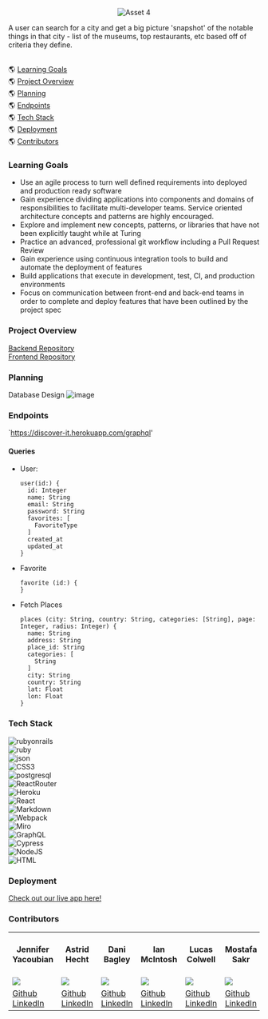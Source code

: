 <div align="center"> 

![Asset 4](https://user-images.githubusercontent.com/105073232/217386688-758d8d96-71ec-46cf-84ea-9de425b0dff0.png)  
</div>
A user can search for a city and get a big picture 'snapshot' of the notable things in that city - list of the museums, top restaurants, etc based off of criteria they define. 
<br>
<br>


:earth_americas: [Learning Goals](#learning-goals)
<br>
:earth_americas: [Project Overview](#project-overview)
<br>
:earth_americas: [Planning](#planning)
<br>
:earth_americas: [Endpoints](#endpoints)
<br>
:earth_americas: [Tech Stack](#tech-stack)
<br>
:earth_americas: [Deployment](#deployment)
<br>
:earth_americas: [Contributors](#contributors)
<br>

### Learning Goals
- Use an agile process to turn well defined requirements into deployed and production ready software
- Gain experience dividing applications into components and domains of responsibilities to facilitate multi-developer teams. Service oriented     architecture concepts and patterns are highly encouraged.
- Explore and implement new concepts, patterns, or libraries that have not been explicitly taught while at Turing
- Practice an advanced, professional git workflow including a Pull Request Review
- Gain experience using continuous integration tools to build and automate the deployment of features
- Build applications that execute in development, test, CI, and production environments
- Focus on communication between front-end and back-end teams in order to complete and deploy features that have been outlined by the project spec


### Project Overview

[Backend Repository](https://github.com/DiscoverIt-2208/DiscoverIt-2208-BE)
<br>
[Frontend Repository](https://github.com/DiscoverIt-2208/DiscoverIt-2208-FE)

### Planning
Database Design 
![image](https://user-images.githubusercontent.com/105073232/217670746-aa1f1e46-625a-480d-a246-a539dbb20624.png)
<br> 

### Endpoints
`https://discover-it.herokuapp.com/graphql'
#### Queries
  * User:
    ```
    user(id:) {
      id: Integer
      name: String
      email: String
      password: String
      favorites: [
        FavoriteType
      ]
      created_at
      updated_at
    }
    ```
  * Favorite 
      ```
      favorite (id:) {
    }
      ```
  * Fetch Places 
      ```
      places (city: String, country: String, categories: [String], page: Integer, radius: Integer) {
        name: String
        address: String
        place_id: String
        categories: [
          String
        ]
        city: String
        country: String
        lat: Float
        lon: Float
      }
      ```

### Tech Stack
![rubyonrails](https://img.shields.io/badge/Ruby-100000?style=for-the-badge&logo=rubyonrails&logoColor=cc0000&labelColor=000000&color=000000)
<br>
![ruby](https://img.shields.io/badge/Ruby-100000?style=for-the-badge&logo=Ruby&logoColor=cc0000&labelColor=000000&color=000000)
<br>
![json](https://img.shields.io/badge/json-000000?style=for-the-badge&logo=json&logoColor=white)
<br>
![CSS3](https://img.shields.io/badge/CSS3-100000?style=for-the-badge&logo=Css3&logoColor=FFFFFF&labelColor=1388BA&color=1388BA)
<br>
![postgresql](https://img.shields.io/badge/postgresql-000000?style=for-the-badge&logo=postgresql&logoColor=light-blue)
<br> 
![ReactRouter](https://img.shields.io/badge/React_Router-100000?style=for-the-badge&logo=ReactRouter&logoColor=FFFFFF&labelColor=D31313&color=D31313)
<br> 
![Heroku](https://img.shields.io/badge/heroku-000000.svg?style=for-the-badge&logo=heroku&logoColor=%23430098)
<br>
![React](https://img.shields.io/badge/React-100000?style=for-the-badge&logo=React&logoColor=46CCEE&labelColor=black&color=black)
<br>
![Markdown](https://img.shields.io/badge/markdown-000000.svg?style=for-the-badge&logo=markdown&logoColor=white)
<br>
![Webpack](https://img.shields.io/badge/Webpack-100000?style=for-the-badge&logo=webpack&logoColor=000000&labelColor=8ED5FA&color=8ED5FA)
<br>
![Miro](https://img.shields.io/badge/Miro-000000?style=for-the-badge&logo=Miro&logoColor=yellow)
<br>
![GraphQL](https://img.shields.io/badge/GraphQL-000000?style=for-the-badge&logo=GraphQL&logoColor=pink)
<br>
![Cypress](https://img.shields.io/badge/Cypress-100000?style=for-the-badge&logo=Cypress&logoColor=62E4B4&labelColor=000000&color=black)
<br>
![NodeJS](https://img.shields.io/badge/node.js-100000?style=for-the-badge&logo=NODE.JS&logoColor=FFFFFF&labelColor=6CC24A&color=6CC24A)
<br>
![HTML](https://img.shields.io/badge/HTML-100000?style=for-the-badge&logo=HTML5&logoColor=FF5733&labelColor=black&color=black)



### Deployment
[Check out our live app here!](https://discover-it.herokuapp.com/graphql)


### Contributors

<table>
  <tr>
    <th>Jennifer Yacoubian</th>
    <th>Astrid Hecht</th>
    <th>Dani Bagley</th>
    <th>Ian McIntosh</th>
    <th>Lucas Colwell</th>
    <th>Mostafa Sakr</th>
    <th>Ashley Turner</th>
    <th>Ty Keating<br>(Project Mentor)</th>
    <th>Leta<br>(Project Manager)</th>
  </tr>
  <tr>
    <td><img src="https://avatars.githubusercontent.com/u/106957849?v=4"></td>
    <td><img src="https://avatars.githubusercontent.com/u/106942456?v=4"></td>
    <td><img src="https://avatars.githubusercontent.com/u/108088961?v=4"></td>
    <td><img src="https://avatars.githubusercontent.com/u/106535343?v=4"></td>
    <td><img src="https://avatars.githubusercontent.com/u/98673086?v=4"></td>
    <td><img src="https://avatars.githubusercontent.com/u/110377741?v=4"></td>
    <td><img src="https://avatars.githubusercontent.com/u/105073232?v=4"></td>
    <td><img src="https://avatars.githubusercontent.com/u/5234142?v=4"></td>
    <td><img src="https://avatars.githubusercontent.com/u/22563791?v=4"></td>
    
  </tr>
 
  <tr>
    <td>
       <a href="https://github.com/jmyacobn" rel="nofollow noreferrer">
           Github
      </a><br>
        <a href="https://www.linkedin.com/in/jennifer-yacoubian/" rel="nofollow noreferrer">
    LinkedIn
      </a>
    </td>
    <td>
       <a href="https://github.com/Astrid-Hecht" rel="nofollow noreferrer">
           Github
      </a><br>
        <a href="https://www.linkedin.com/in/astrid-hecht/" rel="nofollow noreferrer">
     LinkedIn
      </a>
    </td>
    <td>
      <a href="https://github.com/daniabee"  rel="nofollow noreferrer">
           Github
        </a><br>
      <a href="https://www.linkedin.com/in/dani-bagley-798463116/" rel="nofollow noreferrer">
     LinkedIn
        </a>
    </td>
    <td>
      <a href="https://github.com/grainymac" rel="nofollow noreferrer">
           Github
        </a><br>
      <a href="https://www.linkedin.com/in/ianmac87/" rel="nofollow noreferrer">
     LinkedIn
        </a>
    </td>
    <td>
      <a href="https://github.com/lcole37"  rel="nofollow noreferrer">
          Github
        </a><br>
      <a href="https://www.linkedin.com/in/lucas-colwell-b3a753179/" rel="nofollow noreferrer">
     LinkedIn
        </a>
    </td>
    <td>
      <a href="https://github.com/msakr21" rel="nofollow noreferrer">
           Github
        </a><br>
      <a href="https://www.linkedin.com/in/mostafa-sakr-4bb722250/" rel="nofollow noreferrer">
     LinkedIn
        </a>
    </td>
    <td>
      <a href="https://github.com/ashuhleyt" rel="nofollow noreferrer">
           Github
            </a><br>
            <a href="https://www.linkedin.com/in/ashuhleyt/" rel="nofollow noreferrer">
     LinkedIn                                                         
        </a><br>
        </td>
    <td>
       <a href="https://github.com/bontgoy" rel="nofollow noreferrer">
           Github
      </a><br>
        <a href="https://www.linkedin.com/in/tyler-keating" rel="nofollow noreferrer">
           LinkedIn
      </a>
    </td>
    <td>
       <a href="https://github.com/letakeane" rel="nofollow noreferrer">
           Github
      </a><br>
        <a href="https://www.linkedin.com/in/letakeane" rel="nofollow noreferrer">
           LinkedIn
      </a>
    </td>
  </tr>
</table>
